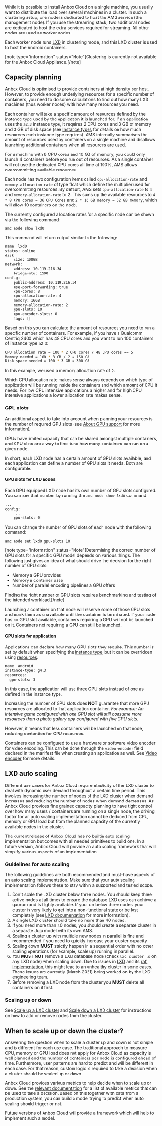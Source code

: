 While it is possible to install Anbox Cloud on a single machine, you usually want to distribute the load over several machines in a cluster. In such a clustering setup, one node is dedicated to host the AMS service (the management node). If you use the streaming stack, two additional nodes are dedicated to host the extra services required for streaming. All other nodes are used as worker nodes.

Each worker node runs [LXD](https://linuxcontainers.org/) in clustering mode, and this LXD cluster is used to host the Android containers.

[note type="information" status="Note"]Clustering is currently not available for the Anbox Cloud Appliance.[/note]

## Capacity planning

Anbox Cloud is optimised to provide containers at high density per host. However, to provide enough underlying resources for a specific number of containers, you need to do some calculations to find out how many LXD machines (thus worker nodes) with how many resources you need.

Each container will take a specific amount of resources defined by the instance type used by the application it is launched for. If an application uses the `a2.3` instance type, it requires 2 CPU cores and 3 GB of memory and 3 GB of disk space (see [Instance types](https://discourse.ubuntu.com/t/instance-types/17764) for details on how much resources each instance type requires). AMS internally summarises the amount of resources used by containers on a single machine and disallows launching additional containers when all resources are used.

For a machine with 8 CPU cores and 16 GB of memory, you could only launch 4 containers before you run out of resources. As a single container will not use the dedicated CPU cores all time at 100%, AMS allows overcommitting available resources.

Each node has two configuration items called `cpu-allocation-rate` and `memory-allocation-rate` of type float which define the multiplier used for overcommitting resources. By default, AMS sets `cpu-allocation-rate` to `4` and `memory-allocation-rate` to 2. This sums up the available resources to `4 * 8 CPU cores = 36 CPU Cores` and `2 * 16 GB memory = 32 GB memory`, which will allow 10 containers on the node.

The currently configured allocation rates for a specific node can be shown via the following command:

    amc node show lxd0

This command will return output similar to the following:

```bash
name: lxd0
status: online
disk:
    size: 100GB
network:
    address: 10.119.216.34
    bridge-mtu: 1500
config:
    public-address: 10.119.216.34
    use-port-forwarding: true
    cpu-cores: 8
    cpu-allocation-rate: 4
    memory: 16GB
    memory-allocation-rate: 2
    gpu-slots: 10
    gpu-encoder-slots: 0
    tags: []
```

Based on this you can calculate the amount of resources you need to run a specific number of containers. For example, if you have a Qualcomm Centriq 2400 which has 48 CPU cores and you want to run 100 containers of instance type `a2.3`:

```bash
CPU allocation rate = 100 * 2 CPU cores / 48 CPU cores ~= 5
Memory needed = 100 * 3 GB / 2 = 150 GB
Disk space needed = 100 * 3 GB = 300 GB
```

In this example, we used a memory allocation rate of `2`.

Which CPU allocation rate makes sense always depends on which type of application will be running inside the containers and which amount of CPU it needs. For low CPU intensive applications a higher and for high CPU intensive applications a lower allocation rate makes sense.

<a name="gpu-slots"></a>
### GPU slots

An additional aspect to take into account when planning your resources is the number of required GPU slots (see [About GPU support](https://discourse.ubuntu.com/t/gpu-support/17768) for more information).

GPUs have limited capacity that can be shared amongst multiple containers, and GPU slots are a way to fine-tune how many containers can run on a given node.

In short, each LXD node has a certain amount of GPU slots available, and each application can define a number of GPU slots it needs. Both are configurable.

#### GPU slots for LXD nodes

Each GPU equipped LXD node has its own number of GPU slots configured. You can see that number by running the `amc node show lxd0` command:

```bash
...
config:
    ...
    gpu-slots: 0
```

You can change the number of GPU slots of each node with the following command:

    amc node set lxd0 gpu-slots 10

[note type="information" status="Note"]Determining the correct number of GPU slots for a specific GPU model depends on various things. The following just gives an idea of what should drive the decision for the right number of GPU slots:
- Memory a GPU provides
- Memory a container uses
- Number of parallel encoding pipelines a GPU offers

Finding the right number of GPU slots requires benchmarking and testing of the intended workload.[/note]

Launching a container on that node will reserve some of those GPU slots and mark them as unavailable until the container is terminated. If your node has no GPU slot available, containers requiring a GPU will not be launched on it. Containers not requiring a GPU can still be launched.

#### GPU slots for application

Applications can declare how many GPU slots they require. This number is set by default when specifying the [instance type](https://discourse.ubuntu.com/t/instance-types/17764), but it can be overridden using [resources](https://discourse.ubuntu.com/t/application-manifest/24197).

```bash
name: android
instance-type: g4.3
resources:
  gpu-slots: 3
```
In this case, the application will use three GPU slots instead of one as defined in the instance type.

Increasing the number of GPU slots does **NOT** guarantee that more GPU resources are allocated to that application container.
*For example: An intensive game configured with one GPU slot will still consume more resources than a photo gallery app configured with five GPU slots.*

However, it means that less containers will be launched on that node, reducing contention for GPU resources.

Containers can be configured to use a hardware or software video encoder for video encoding. This can be done through the `video-encoder` field declared in the manifest file when creating an application as well. See [Video encoder](https://discourse.ubuntu.com/t/application-manifest/24197#video-encoder) for more details.

## LXD auto scaling

Different use cases for Anbox Cloud require elasticity of the LXD cluster to deal with dynamic user demand throughout a certain time period. This involves increasing the number of nodes of the LXD cluster when demand increases and reducing the number of nodes when demand decreases. As Anbox Cloud provides fine grained capacity planning to have tight control over how many users / containers are running on a single node, the driving factor for an auto scaling implementation cannot be deduced from CPU, memory or GPU load but from the planned capacity of the currently available nodes in the cluster.

The current release of Anbox Cloud has no builtin auto scaling implementation but comes with all needed primitives to build one. In a future version, Anbox Cloud will provide an auto scaling framework that will simplify various aspects of an implementation.

### Guidelines for auto scaling

The following guidelines are both recommended and must-have aspects of an auto scaling implementation. Make sure that your auto scaling implementation follows these to stay within a supported and tested scope.

1. Don't scale the LXD cluster below three nodes. You should keep three active nodes at all times to ensure the database LXD uses can achieve a quorum and is highly available. If you run below three nodes, your cluster is very likely to get into a non-functional state or be lost completely (see [LXD documentation](https://linuxcontainers.org/lxd/docs/master/clustering#recover-from-quorum-loss) for more information).
2. A single LXD cluster should take no more than 40 nodes.
3. If you need more than 40 nodes, you should create a separate cluster in a separate Juju model with its own AMS.
4. Scaling a cluster up with multiple new nodes in parallel is fine and recommended if you need to quickly increase your cluster capacity.
5. Scaling down **MUST** strictly happen in a sequential order with no other scaling operations (for example, scale up) running in parallel.
6. You **MUST NOT** remove a LXD database node (check `lxc cluster ls` on any LXD node) when scaling down. Due to issues in [LXD](https://linuxcontainers.org/lxd/introduction/) and its [raft implementation](https://github.com/canonical/raft), this might lead to an unhealthy cluster in some cases. These issues are currently (March 2021) being worked on by the LXD engineering team.
7. Before removing a LXD node from the cluster you **MUST** delete all containers on it first.

### Scaling up or down

See [Scale up a LXD cluster](https://discourse.ubuntu.com/t/scale-up-a-lxd-cluster/24322) and [Scale down a LXD cluster](https://discourse.ubuntu.com/t/scale-down-a-lxd-cluster/24323) for instructions on how to add or remove nodes from the cluster.

## When to scale up or down the cluster?

Answering the question when to scale a cluster up and down is not simple and is different for each use case. The traditional approach to measure CPU, memory or GPU load does not apply for Anbox Cloud as capacity is well planned and the number of containers per node is configured ahead of time. Furthermore, user patterns are hard to predict and will be different in each case. For that reason, custom logic is required to take a decision when a cluster should be scaled up or down.

Anbox Cloud provides various metrics to help decide when to scale up or down. See the [relevant documentation](https://discourse.ubuntu.com/t/prometheus-metrics/19521) for a list of available metrics that can be used to take a decision. Based on this together with data from a production system, you can build a model trying to predict when auto scaling should trigger or not.

Future versions of Anbox Cloud will provide a framework which will help to implement such a model.
